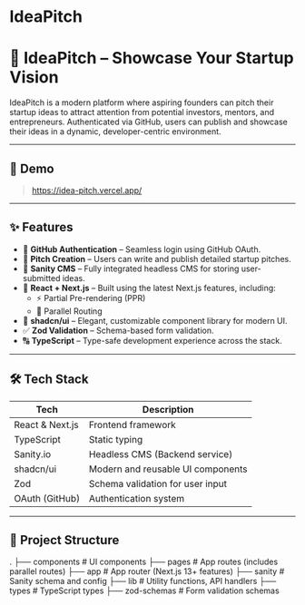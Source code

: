 # IdeaPitch

# 🚀 IdeaPitch – Showcase Your Startup Vision

IdeaPitch is a modern platform where aspiring founders can pitch their startup ideas to attract attention from potential investors, mentors, and entrepreneurs. Authenticated via GitHub, users can publish and showcase their ideas in a dynamic, developer-centric environment.

---

## 📸 Demo

> https://idea-pitch.vercel.app/

---

## ✨ Features

- 🔐 **GitHub Authentication** – Seamless login using GitHub OAuth.
- 🧠 **Pitch Creation** – Users can write and publish detailed startup pitches.
- 📡 **Sanity CMS** – Fully integrated headless CMS for storing user-submitted ideas.
- 🧱 **React + Next.js** – Built using the latest Next.js features, including:
  - ⚡ Partial Pre-rendering (PPR)
  - 🔀 Parallel Routing
- 💅 **shadcn/ui** – Elegant, customizable component library for modern UI.
- ✅ **Zod Validation** – Schema-based form validation.
- 🔠 **TypeScript** – Type-safe development experience across the stack.

---

## 🛠️ Tech Stack

| Tech            | Description                       |
| --------------- | --------------------------------- |
| React & Next.js | Frontend framework                |
| TypeScript      | Static typing                     |
| Sanity.io       | Headless CMS (Backend service)    |
| shadcn/ui       | Modern and reusable UI components |
| Zod             | Schema validation for user input  |
| OAuth (GitHub)  | Authentication system             |

---

## 🚧 Project Structure

. ├── components # UI components ├── pages # App routes (includes parallel routes) ├── app # App router (Next.js 13+ features) ├── sanity # Sanity schema and config ├── lib # Utility functions, API handlers ├── types # TypeScript types ├── zod-schemas # Form validation schemas
